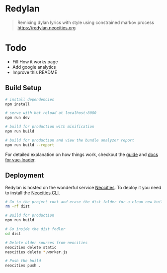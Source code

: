 # Redylan

> Remixing dylan lyrics with style using constrained markov process https://redylan.neocities.org

# Todo
* Fill How it works page
* Add google analytics
* Improve this README

## Build Setup

``` bash
# install dependencies
npm install

# serve with hot reload at localhost:8080
npm run dev

# build for production with minification
npm run build

# build for production and view the bundle analyzer report
npm run build --report

```

For detailed explanation on how things work, checkout the [guide](http://vuejs-templates.github.io/webpack/) and [docs for vue-loader](http://vuejs.github.io/vue-loader).


## Deployment

Redylan is hosted on the wonderful service [Neocities](https://neocities.org/). To deploy it you need to install the [Neocities CLI](https://neocities.org/cli).

``` bash
# Go to the project root and erase the dist folder for a clean new build
rm -rf dist

# Build for production 
npm run build

# Go inside the dist fodler
cd dist

# Delete older sources from neocities
neocities delete static
neocities delete *.worker.js

# Push the build
neocities push .
```